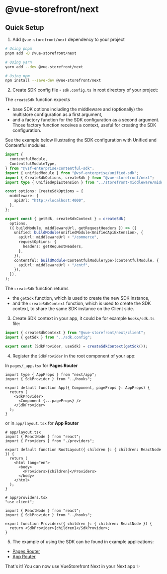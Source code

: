# @vue-storefront/next

## Quick Setup

1. Add `@vue-storefront/next` dependency to your project

```bash
# Using pnpm
pnpm add -D @vue-storefront/next

# Using yarn
yarn add --dev @vue-storefront/next

# Using npm
npm install --save-dev @vue-storefront/next
```

2. Create SDK config file - `sdk.config.ts` in root directory of your project:

The `createSdk` function expects
- base SDK options including the middleware and (optionally) the multistore configuration as a first argument,
- and a factory function for the SDK configuration as a second argument. Those factory function receives a context, useful for creating the SDK configuration.

See the example below illustrating the SDK configuration with Unified and Contentful modules.

```ts
import {
  contentfulModule,
  ContentfulModuleType,
} from "@vsf-enterprise/contentful-sdk";
import { unifiedModule } from "@vsf-enterprise/unified-sdk";
import { CreateSdkOptions, createSdk } from "@vue-storefront/next";
import type { UnifiedApiExtension } from "../storefront-middleware/middleware.config";

const options: CreateSdkOptions = {
  middleware: {
    apiUrl: "http://localhost:4000",
  },
};

export const { getSdk, createSdkContext } = createSdk(
  options,
  ({ buildModule, middlewareUrl, getRequestHeaders }) => ({
    unified: buildModule(unifiedModule<UnifiedApiExtension>, {
      apiUrl: middlewareUrl + "/commerce",
      requestOptions: {
        headers: getRequestHeaders,
      },
    }),
    contentful: buildModule<ContentfulModuleType>(contentfulModule, {
      apiUrl: middlewareUrl + "/cntf",
    }),
  }),
);
```

The `createSdk` function returns
- the `getSdk` function, which is used to create the new SDK instance,
- and the `createSdkContext` function, which is used to create the SDK context, to share the same SDK instance on the Client side.

3. Create SDK context in your app, it could be for example `hooks/sdk.ts` file:

```ts
import { createSdkContext } from "@vue-storefront/next/client";
import { getSdk } from "../sdk.config";

export const [SdkProvider, useSdk] = createSdkContext(getSdk());
```

4. Register the `SdkProvider` in the root component of your app:

In `pages/_app.tsx` for **Pages Router**

```tsx
import type { AppProps } from "next/app";
import { SdkProvider } from "../hooks";

export default function App({ Component, pageProps }: AppProps) {
  return (
    <SdkProvider>
      <Component {...pageProps} />
    </SdkProvider>
  );
}
```

or in `app/layout.tsx` for **App Router**

```tsx
# app/layout.tsx
import { ReactNode } from "react";
import { Providers } from "./providers";

export default function RootLayout({ children }: { children: ReactNode }) {
  return (
    <html lang="en">
      <body>
        <Providers>{children}</Providers>
      </body>
    </html>
  );
}
```

```tsx
# app/providers.tsx
"use client";

import { ReactNode } from "react";
import { SdkProvider } from "../hooks";

export function Providers({ children }: { children: ReactNode }) {
  return <SdkProvider>{children}</SdkProvider>;
}
```

5. The example of using the SDK can be found in example applications:

- [Pages Router](https://github.com/vuestorefront/vue-storefront/tree/main/packages/storefront/packages/next/__tests__/apps/pages-router)
- [App Router](https://github.com/vuestorefront/vue-storefront/tree/main/packages/storefront/packages/next/__tests__/apps/app-router)

That's it! You can now use VueStorefront Next in your Next app ✨
